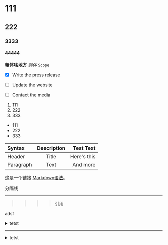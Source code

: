 
# 111
## 222

### 3333
#### 44444
**粗体啥地方**   _斜体_
`Scope`
- [x] Write the press release
- [ ] Update the website
- [ ] Contact the media


1. 111
2. 222
3. 333

- 111
- 222
- 333

| Syntax      | Description | Test Text     |
| :---        |    :----:   |          ---: |
| Header      | Title       | Here's this   |
| Paragraph   | Text        | And more      |


这是一个链接 [Markdown语法](https://markdown.com.cn)。

分隔线

---

>
> >>>引用

adsf
<details>
<summary>tetst</summary>

```java

public abstract class InputStream implements Closeable {

    // MAX_SKIP_BUFFER_SIZE is used to determine the maximum buffer size to
    // use when skipping.
    private static final int MAX_SKIP_BUFFER_SIZE = 2048;
}

public void main(String[] args){
System.out.println("test");

}
```
</details>

<hr>

<details>
<summary>tetst</summary>

```java

public abstract class InputStream implements Closeable {

    // MAX_SKIP_BUFFER_SIZE is used to determine the maximum buffer size to
    // use when skipping.
    private static final int MAX_SKIP_BUFFER_SIZE = 2048;
}

public void main(String[] args){
System.out.println("test");

}
```
</details>



